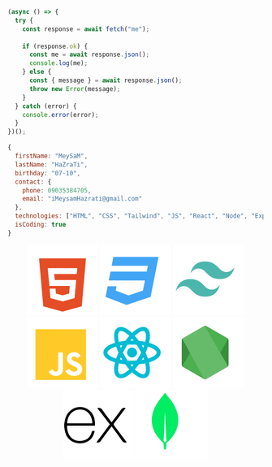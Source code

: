 ```javascript
(async () => {
  try {
    const response = await fetch("me");

    if (response.ok) {
      const me = await response.json();
      console.log(me);
    } else {
      const { message } = await response.json();
      throw new Error(message);
    }
  } catch (error) {
    console.error(error);
  }
})();
```

```javascript
{
  firstName: "MeySaM",
  lastName: "HaZraTi",
  birthday: "07-10",
  contact: {
    phone: 09035384705,
    email: "iMeysamHazrati@gmail.com"
  },
  technologies: ["HTML", "CSS", "Tailwind", "JS", "React", "Node", "Express", "MongoDB"],
  isCoding: true
}
```

<div align="center">
  <a href="https://developer.mozilla.org/en-US/docs/Web/HTML"><img src="./icons/html.svg" alt="HTML" /></a>
  <a href="https://developer.mozilla.org/en-US/docs/Web/CSS"><img src="./icons/css.svg" alt="CSS" /></a>
  <a href="https://tailwindcss.com"><img src="./icons/tailwind.svg" alt="Tailwind" /></a>
  <a href="https://javascript.info"><img src="./icons/js.svg" alt="JS" /></a>
  <a href="https://react.dev"><img src="./icons/react.svg" alt="React" /></a>
  <a href="https://nodejs.org"><img src="./icons/node.svg" alt="Node" /></a>
  <a href="https://expressjs.com"><img src="./icons/express.svg" alt="Express" /></a>
  <a href="https://mongodb.com"><img src="./icons/mongodb.svg" alt="MongoDB" /></a>
<div>